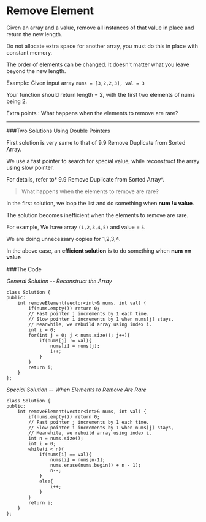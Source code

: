 # Remove Element


Given an array and a value, remove all instances of that value in place and return the new length.

Do not allocate extra space for another array, you must do this in place with constant memory.

The order of elements can be changed. It doesn't matter what you leave beyond the new length.

Example:
Given input array ```nums = [3,2,2,3], val = 3```

Your function should return length = 2, with the first two elements of nums being 2.



Extra points : What happens when the elements to remove are rare?




---



###Two Solutions Using Double Pointers

First solution is very same to that of 9.9 Remove Duplicate from Sorted Array. 

We use a fast pointer to search for special value, while reconstruct the array using slow pointer.

For details, refer to* 9.9 Remove Duplicate from Sorted Array*.



> What happens when the elements to remove are rare?



In the first solution, we loop the list and do something when **num != value**.

The solution becomes inefficient when the elements to remove are rare. 

For example, We have array ```(1,2,3,4,5)``` and value = ```5```.

We are doing unnecessary copies for 1,2,3,4.

In the above case, an **efficient solution** is to do something when **num == value**



###The Code

*General Solution -- Reconstruct the Array*

```
class Solution {
public:
    int removeElement(vector<int>& nums, int val) {
        if(nums.empty()) return 0;
        // Fast pointer j increments by 1 each time.
        // Slow pointer i increments by 1 when nums[j] stays, 
        // Meanwhile, we rebuild array using index i.
        int i = 0;
        for(int j = 0; j < nums.size(); j++){
            if(nums[j] != val){
                nums[i] = nums[j];
                i++;
            }
        }
        return i;
    }
};
```

*Special Solution -- When Elements to Remove Are Rare*

```
class Solution {
public:
    int removeElement(vector<int>& nums, int val) {
        if(nums.empty()) return 0;
        // Fast pointer j increments by 1 each time.
        // Slow pointer i increments by 1 when nums[j] stays, 
        // Meanwhile, we rebuild array using index i.
        int n = nums.size();
        int i = 0;
        while(i < n){
            if(nums[i] == val){
                nums[i] = nums[n-1];
                nums.erase(nums.begin() + n - 1);
                n--;
            }
            else{
                i++;
            }
        }
        return i;
    }
};
```